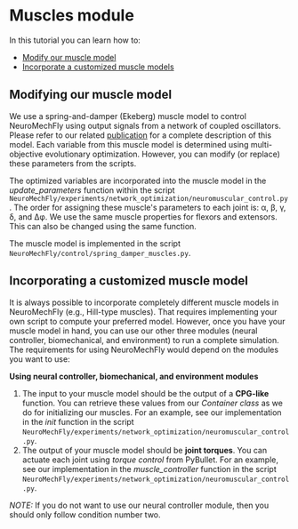 # Muscles module

In this tutorial you can learn how to:
- [Modify our muscle model](#modifying-our-muscle-model)
- [Incorporate a customized muscle models](#incorporating-customized-muscle-models)

## Modifying our muscle model

We use a spring-and-damper (Ekeberg) muscle model to control NeuroMechFly using output signals from a network of coupled oscillators. Please refer to our related [publication](https://www.biorxiv.org/content/10.1101/2021.04.17.440214v2) for a complete description of this model. Each variable from this muscle model is determined using multi-objective evolutionary optimization. However, you can modify (or replace) these parameters from the scripts. 

The optimized variables are incorporated into the muscle model in the *update_parameters* function within the script ``` NeuroMechFly/experiments/network_optimization/neuromuscular_control.py```. The order for assigning these muscle's parameters to each joint is: α, β, γ, δ, and Δφ. We use the same muscle properties for flexors and extensors. This can also be changed using the same function.

The muscle model is implemented in the script ```NeuroMechFly/control/spring_damper_muscles.py```.

## Incorporating a customized muscle model

It is always possible to incorporate completely different muscle models in NeuroMechFly (e.g., Hill-type muscles). That requires implementing your own script to compute your preferred model. However, once you have your muscle model in hand, you can use our other three modules (neural controller, biomechanical, and environment) to run a complete simulation. The requirements for using NeuroMechFly would depend on the modules you want to use:

**Using neural controller, biomechanical, and environment modules**

1. The input to your muscle model should be the output of a **CPG-like** function. You can retrieve these values from our *Container class* as we do for initializing our muscles. For an example, see our implementation in the *init* function in the script ```NeuroMechFly/experiments/network_optimization/neuromuscular_control.py```.
2. The output of your muscle model should be **joint torques**. You can actuate each joint using *torque control* from PyBullet. For an example, see our implementation in the *muscle_controller* function in the script ```NeuroMechFly/experiments/network_optimization/neuromuscular_control.py```.

*NOTE:* If you do not want to use our neural controller module, then you should only follow condition number two.
